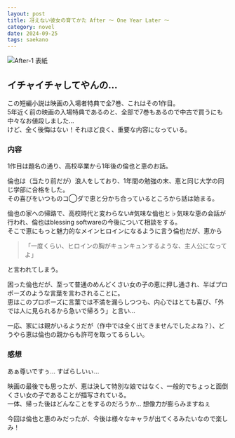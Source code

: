 ```yaml
---
layout: post
title: 冴えない彼女の育てかた After 〜 One Year Later 〜
category: novel
date: 2024-09-25
tags: saekano
---
```


![After-1 表紙]({{site.baseurl}}/pic/saekano/fine/after-1.png)

## イチャイチャしてやんの…

この短編小説は映画の入場者特典で全7巻、これはその1作目。  
5年近く前の映画の入場特典であるのと、全部で7巻もあるので中古で買うにも中々なお値段しました…  
けど、全く後悔はない！それほど良く、重要な内容になっている。  

### 内容

1作目は題名の通り、高校卒業から1年後の倫也と恵のお話。

倫也は（当たり前だが）浪人をしており、1年間の勉強の末、恵と同じ大学の同じ学部に合格をした。  
その喜びをいつものコ◯ダで恵と分かち合っているところから話は始まる。  

倫也の家への帰路で、高校時代と変わらない#気味な倫也と♭気味な恵の会話が行われ、倫也はblessing softwareの今後について相談をする。  
そこで恵にもっと魅力的なメインヒロインになるように言う倫也だが、恵から
> 「一度くらい、ヒロインの胸がキュンキュンするような、主人公になってよ」

と言われてしまう。

困った倫也だが、至って普通のめんどくさい女の子の恵に押し通され、半ばプロポーズのような言葉を言わされることに。  
恵はこのプロポーズに言葉では不満を漏らしつつも、内心ではとても喜び、「外では人に見られるから急いで帰ろう」と言い…

一応、家には親がいるようだが（作中では全く出てきませんでしたよね？）、どうやら恵は倫也の親からも許可を取ってるらしい。

### 感想

あぁ尊いですぅ… すばらしいぃ…

映画の最後でも思ったが、恵は決して特別な娘ではなく、一般的でちょっと面倒くさい女の子であることが描写されている。  
一体、帰った後はどんなことをするのだろうか… 想像力が膨らみますねぇ

今回は倫也と恵のみだったが、今後は様々なキャラが出てくるみたいなので楽しみ！
